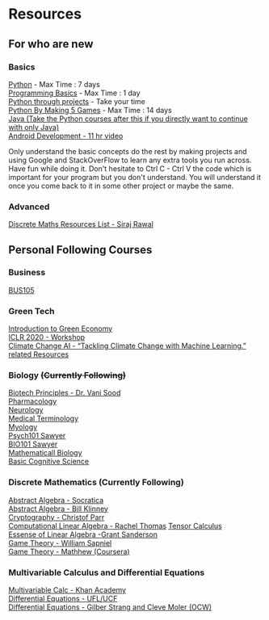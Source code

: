 # Resources


## For who are new

### Basics

[Python](https://www.youtube.com/watch?v=rfscVS0vtbw) - Max Time : 7 days <br/>
[Programming Basics](https://www.youtube.com/watch?v=zOjov-2OZ0E) - Max Time : 1 day <br/>
[Python through projects](https://www.youtube.com/user/edurekaIN) - Take your time <br/>
[Python By Making 5 Games](https://www.youtube.com/watch?v=XGf2GcyHPhc) - Max Time : 14 days <br/>
[Java (Take the Python courses after this if you directly want to continue with only Java)](https://www.youtube.com/watch?v=eIrMbAQSU34)<br/>
[Android Development - 11 hr video](https://www.youtube.com/watch?v=fis26HvvDII)<br/>

Only understand the basic concepts do the rest by making projects and using Google and StackOverFlow to learn any extra tools you run across. Have fun while doing it. Don't hesitate to Ctrl C - Ctrl V the code which is important for your program but you don't understand. You will understand it once you come back to it in some other project or maybe the same.

### Advanced
[Discrete Maths Resources List - Siraj Rawal](https://github.com/llSourcell/learn_math_fast)<br/>

## Personal Following Courses

### Business

[BUS105](https://learn.saylor.org/course/view.php?id=53)<br/>

### Green Tech

[Introduction to Green Economy](https://unccelearn.org/course/view.php?id=51&page=overview)<br/>
[ICLR 2020 - Workshop](https://www.youtube.com/playlist?list=PLpPW7qLmXhdRgZ_RWGyj9WwnY5u2QeCpY)<br/>
[Climate Change AI -  “Tackling Climate Change with Machine Learning.” related Resources](https://www.climatechange.ai/resources)<br/>

### Biology ~~(Currently Following)~~

[Biotech Principles - Dr. Vani Sood](https://www.youtube.com/playlist?list=PLw4_E5WmrJxs7dwomA9HN36lOKQ_lj-n9)<br/>
[Pharmacology](https://www.youtube.com/watch?v=omovOv3DFz8&list=PLTF9h-T1TcJhfO__6ddi6yeo5s3AhRrAZ&index=2&t=4s)<br/>
[Neurology](https://www.youtube.com/playlist?list=PLTF9h-T1TcJgx3OFachdjHPMX6VE4VDS1&pbjreload=101)<br/>
[Medical Terminology](https://www.youtube.com/playlist?list=PLRjNoiRtdFwUFUyEDPtXOzKH6KbQKF2Rc)<br/>
[Myology](https://www.youtube.com/playlist?list=PLTF9h-T1TcJjV2M7i8rULUOanzq1BgXht)<br/>
[Psych101 Sawyer](https://learn.saylor.org/course/view.php?id=12)<br/>
[BIO101 Sawyer](https://learn.saylor.org/course/view.php?id=349)<br/>
[Mathematicall Biology](https://www.youtube.com/playlist?list=PLqOZ6FD_RQ7lnGZ7fkn503y_7U4rrJ-Se)<br/>
[Basic Cognitive Science](https://www.youtube.com/playlist?list=PL8fZjZDhcFsAK5Nbe0n6ZR4OHYADH7UzM)<br/>

### Discrete Mathematics (Currently Following)
[Abstract Algebra - Socratica](https://www.youtube.com/watch?v=8A84sA1YuPw&list=PLi01XoE8jYoi3SgnnGorR_XOW3IcK-TP6&index=9)<br/>
[Abstract Algebra - Bill Klinney](https://www.youtube.com/watch?v=V6sDNqH7syc&list=PLmU0FIlJY-Mn3Pt-r5zQ_-Ar8mAnBZTf2&index=10)<br/>
[Cryptography - Christof Parr](https://www.youtube.com/watch?v=vnpZXJL6QCQ)<br/>
[Computational Linear Algebra - Rachel Thomas](https://www.youtube.com/watch?v=8iGzBMboA0I&list=PLtmWHNX-gukIc92m1K0P6bIOnZb-mg0hY&index=1)<!--- <br/>
[Material Science - Crystallography - Prof. Rajesh Prasad](https://www.youtube.com/watch?v=KMcsjCXfLQw&list=PLfIFNJ1DPG4nRLP5qsXn1UWTgAyysZE6-&index=2&pbjreload=101)<br/> -->
[Tensor Calculus](https://www.youtube.com/playlist?list=PLSuQRd4LfSUTmb_7IK7kAzxJtU2tpmEd3)<br/>
[Essense of Linear Algebra -Grant Sanderson](https://www.youtube.com/watch?v=kYB8IZa5AuE&list=PLZHQObOWTQDPD3MizzM2xVFitgF8hE_ab&index=3)<br/>
[Game Theory - William Sapniel](https://www.youtube.com/playlist?list=PLKI1h_nAkaQoDzI4xDIXzx6U2ergFmedo)<br/>
[Game Theory - Mathhew (Coursera)](https://www.coursera.org/learn/game-theory-1#syllabus)<br/>

### Multivariable Calculus and Differential Equations

[Multivariable Calc - Khan Academy](https://www.youtube.com/playlist?list=PLSQl0a2vh4HC5feHa6Rc5c0wbRTx56nF7)<br/>
[Differential Equations - UFL/UCF](https://www.youtube.com/playlist?list=PLO1y6V1SXjjO-wHEYaM-2yyNU28RqEyLX)<br/>
[Differential Equations - Gilber Strang and Cleve Moler (OCW)](https://www.youtube.com/playlist?list=PLUl4u3cNGP63oTpyxCMLKt_JmB0WtSZfG)<br/>

